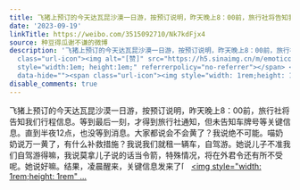 ```yaml
---
title: 飞猪上预订的今天达瓦昆沙漠一日游，按预订说明，昨天晚上8：00前，旅行社将告知我们行程信息。等到最后一刻，才得到旅行社通知，但未告知车牌号等关键信息。直...
date: '2023-09-19'
linkTitle: https://weibo.com/3515092710/Nk7kdFjx4
source: 种豆得瓜谢不谦的微博
description: '飞猪上预订的今天达瓦昆沙漠一日游，按预订说明，昨天晚上8：00前，旅行社将告知我们行程信息。等到最后一刻，才得到旅行社通知，但未告知车牌号等关键信息。直到半夜12点，也没等到消息。大家都说会不会黄了？我说绝不可能。喵奶奶说万一黄了，有什么补救措施？我说我们就租一辆车，自驾游。她说儿子不准我们自驾游得嘛，我说莫拿儿子说的话当令箭，特殊情况，将在外君令还有所不受呢。她说好嘛。结果，凌晨醒来，关键信息发来了<span
  class="url-icon"><img alt="[赞]" src="https://h5.sinaimg.cn/m/emoticon/icon/others/h_zan-44ddc70637.png"
  style="width:1em; height:1em;" referrerpolicy="no-referrer"></span> <a href="http://weibo.com/p/100101B2094251DA65A4FD429C"
  data-hide=""><span class="url-icon"><img style="width: 1rem;height: 1rem" ...'
disable_comments: true
---
```

飞猪上预订的今天达瓦昆沙漠一日游，按预订说明，昨天晚上8：00前，旅行社将告知我们行程信息。等到最后一刻，才得到旅行社通知，但未告知车牌号等关键信息。直到半夜12点，也没等到消息。大家都说会不会黄了？我说绝不可能。喵奶奶说万一黄了，有什么补救措施？我说我们就租一辆车，自驾游。她说儿子不准我们自驾游得嘛，我说莫拿儿子说的话当令箭，特殊情况，将在外君令还有所不受呢。她说好嘛。结果，凌晨醒来，关键信息发来了<span class="url-icon"><img alt="[赞]" src="https://h5.sinaimg.cn/m/emoticon/icon/others/h_zan-44ddc70637.png" style="width:1em; height:1em;" referrerpolicy="no-referrer"></span> <a href="http://weibo.com/p/100101B2094251DA65A4FD429C" data-hide=""><span class="url-icon"><img style="width: 1rem;height: 1rem" ...